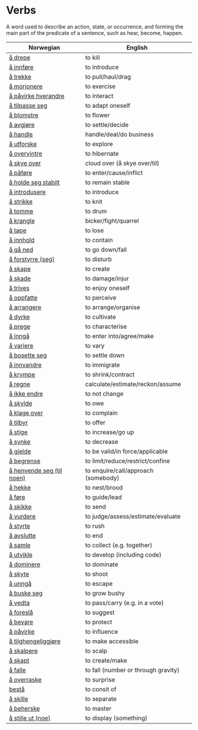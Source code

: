 # Verbs

A word used to describe an action, state, or occurrence, and forming the main part of the predicate of a sentence, such as hear, become, happen.

| Norwegian | English |
| --- | --- |
| [å drepe](https://www.ordnett.no/search?language=no&phrase=å%20drepe) | to kill |
| [å innføre](https://www.ordnett.no/search?language=no&phrase=å%20innføre) | to introduce |
| [å trekke](https://www.ordnett.no/search?language=no&phrase=å%20trekke) | to pull/haul/drag |
| [å morjonere](https://www.ordnett.no/search?language=no&phrase=å%20morjonere) | to exercise |
| [å påvirke hverandre](https://www.ordnett.no/search?language=no&phrase=å%20påvirke%20hverandre) | to interact |
| [å tilpasse seg](https://www.ordnett.no/search?language=no&phrase=å%20tilpasse%20seg) | to adapt oneself |
| [å blomstre](https://www.ordnett.no/search?language=no&phrase=å%20blomstre) | to flower |
| [å avgjøre](https://www.ordnett.no/search?language=no&phrase=å%20avgjøre) | to settle/decide |
| [å handle](https://www.ordnett.no/search?language=no&phrase=å%20handle) | handle/deal/do business |
| [å utforske](https://www.ordnett.no/search?language=no&phrase=å%20utforske) | to explore |
| [å overvintre](https://www.ordnett.no/search?language=no&phrase=å%20overvintre) | to hibernate |
| [å skye over](https://www.ordnett.no/search?language=no&phrase=å%20skye%20over) | cloud over (å skye over/til) |
| [å påføre](https://www.ordnett.no/search?language=no&phrase=å%20påføre) | to enter/cause/inflict |
| [å holde seg stabilt](https://www.ordnett.no/search?language=no&phrase=å%20holde%20seg%20stabilt) | to remain stable |
| [å introdusere](https://www.ordnett.no/search?language=no&phrase=å%20introdusere) | to introduce |
| [å strikke](https://www.ordnett.no/search?language=no&phrase=å%20strikke) | to knit |
| [å tomme](https://www.ordnett.no/search?language=no&phrase=å%20tomme) | to drum |
| [å krangle](https://www.ordnett.no/search?language=no&phrase=å%20krangle) | bicker/fight/quarrel |
| [å tape](https://www.ordnett.no/search?language=no&phrase=å%20tape) | to lose |
| [å innhold](https://www.ordnett.no/search?language=no&phrase=å%20innhold) | to contain |
| [å gå ned](https://www.ordnett.no/search?language=no&phrase=å%20gå%20ned) | to go down/fall |
| [å forstyrre (seg)](https://www.ordnett.no/search?language=no&phrase=å%20forstyrre%20(seg)) | to disturb |
| [å skape](https://www.ordnett.no/search?language=no&phrase=å%20skape) | to create |
| [å skade](https://www.ordnett.no/search?language=no&phrase=å%20skade) | to damage/injur |
| [å trives](https://www.ordnett.no/search?language=no&phrase=å%20trives) | to enjoy oneself |
| [å oppfatte](https://www.ordnett.no/search?language=no&phrase=å%20oppfatte) | to perceive |
| [å arrangere](https://www.ordnett.no/search?language=no&phrase=å%20arrangere) | to arrange/organise |
| [å dyrke](https://www.ordnett.no/search?language=no&phrase=å%20dyrke) | to cultivate |
| [å prege](https://www.ordnett.no/search?language=no&phrase=å%20prege) | to characterise |
| [å inngå](https://www.ordnett.no/search?language=no&phrase=å%20inngå) | to enter into/agree/make |
| [å variere](https://www.ordnett.no/search?language=no&phrase=å%20variere) | to vary |
| [å bosette seg](https://www.ordnett.no/search?language=no&phrase=å%20bosette%20seg) | to settle down |
| [å innvandre](https://www.ordnett.no/search?language=no&phrase=å%20innvandre) | to immigrate |
| [å krympe](https://www.ordnett.no/search?language=no&phrase=å%20krympe) | to shrink/contract |
| [å regne](https://www.ordnett.no/search?language=no&phrase=å%20regne) | calculate/estimate/reckon/assume |
| [å ikke endre](https://www.ordnett.no/search?language=no&phrase=å%20ikke%20endre) | to not change |
| [å skylde](https://www.ordnett.no/search?language=no&phrase=å%20skylde) | to owe |
| [å klage over](https://www.ordnett.no/search?language=no&phrase=å%20klage%20over) | to complain |
| [å tilbyr](https://www.ordnett.no/search?language=no&phrase=å%20tilbyr) | to offer |
| [å stige](https://www.ordnett.no/search?language=no&phrase=å%20stige) | to increase/go up |
| [å synke](https://www.ordnett.no/search?language=no&phrase=å%20synke) | to decrease |
| [å gjelde](https://www.ordnett.no/search?language=no&phrase=å%20gjelde) | to be valid/in force/applicable |
| [å begrense](https://www.ordnett.no/search?language=no&phrase=å%20begrense) | to limit/reduce/restrict/confine |
| [å henvende seg (til noen)](https://www.ordnett.no/search?language=no&phrase=å%20henvende%20seg%20(til%20noen)) | to enquire/call/approach (somebody) |
| [å hekke](https://www.ordnett.no/search?language=no&phrase=å%20hekke) | to nest/brood |
| [å føre](https://www.ordnett.no/search?language=no&phrase=å%20føre) | to guide/lead |
| [å skikke](https://www.ordnett.no/search?language=no&phrase=å%20skikke) | to send |
| [å vurdere](https://www.ordnett.no/search?language=no&phrase=å%20vurdere) | to judge/assess/estimate/evaluate |
| [å styrte](https://www.ordnett.no/search?language=no&phrase=å%20styrte) | to rush |
| [å avslutte](https://www.ordnett.no/search?language=no&phrase=å%20avslutte) | to end |
| [å samle](https://www.ordnett.no/search?language=no&phrase=å%20samle) | to collect (e.g. together) |
| [å utvikle](https://www.ordnett.no/search?language=no&phrase=å%20utvikle) | to develop (including code) |
| [å dominere](https://www.ordnett.no/search?language=no&phrase=å%20dominere) | to dominate |
| [å skyte](https://www.ordnett.no/search?language=no&phrase=å%20skyte) | to shoot |
| [å unngå](https://www.ordnett.no/search?language=no&phrase=å%20unngå) | to escape |
| [å buske seg](https://www.ordnett.no/search?language=no&phrase=å%20buske%20seg) | to grow bushy |
| [å vedta](https://www.ordnett.no/search?language=no&phrase=å%20vedta) | to pass/carry (e.g. in a vote) |
| [å foreslå](https://www.ordnett.no/search?language=no&phrase=å%20foreslå) | to suggest |
| [å bevare](https://www.ordnett.no/search?language=no&phrase=å%20bevare) | to protect |
| [å påvirke](https://www.ordnett.no/search?language=no&phrase=å%20påvirke) | to influence |
| [å tilghengeliggjøre](https://www.ordnett.no/search?language=no&phrase=å%20tilghengeliggjøre) | to make accessible |
| [å skalpere](https://www.ordnett.no/search?language=no&phrase=å%20skalpere) | to scalp |
| [å skapt](https://www.ordnett.no/search?language=no&phrase=å%20skapt) | to create/make |
| [å falle](https://www.ordnett.no/search?language=no&phrase=å%20falle) | to fall (number or through gravity) |
| [å overraske](https://www.ordnett.no/search?language=no&phrase=å%20overraske) | to surprise |
| [bestå](https://www.ordnett.no/search?language=no&phrase=bestå) | to consit of |
| [å skille](https://www.ordnett.no/search?language=no&phrase=å%20skille) | to separate |
| [å beherske](https://www.ordnett.no/search?language=no&phrase=å%20beherske) | to master |
| [å stille ut (noe)](https://www.ordnett.no/search?language=no&phrase=å%20stille%20ut%20(noe)) | to display (something) |

